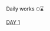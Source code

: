 
Daily works ⏱⌛

[DAY 1](https://github.com/BHAGYASREE200/DOCUMENTATION-OF-ALWAYS-BE-ALERT/blob/main/classworkday1.md)
